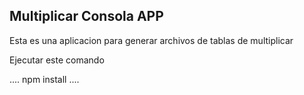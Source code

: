 ## Multiplicar Consola APP

Esta es una aplicacion para generar archivos de tablas de
multiplicar

Ejecutar este comando

....
npm install
....